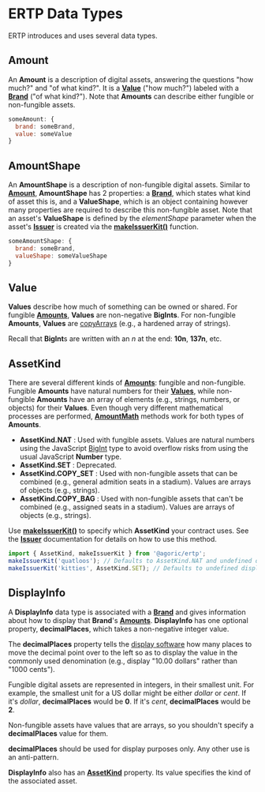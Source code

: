 # ERTP Data Types

ERTP introduces and uses several data types.

## Amount

An **Amount** is a description of digital assets, answering the 
questions "how much?" and "of what kind?". It is a **[Value](#value)** ("how much?") 
labeled with a **[Brand](./brand.md)** ("of what kind?"). Note that **Amounts** can describe either fungible or non-fungible assets. 

```js
someAmount: {
  brand: someBrand,
  value: someValue
}
```

## AmountShape

An **AmountShape** is a description of non-fungible digital assets. Similar to **[Amount](#amount)**, **AmountShape** has 2 properties: a **[Brand](./brand.md)**, which states what kind of asset this is, and a **ValueShape**, which is an object containing however many properties are required to describe this non-fungible asset. Note that an asset's **ValueShape** is defined by the *elementShape* parameter when the asset's **[Issuer](./issuer.md)** is created via the **[makeIssuerKit()](./issuer.md#makeissuerkit-allegedname-assetkind-displayinfo-optshutdownwithfailure-elementshape)** function.

```js
someAmountShape: {
  brand: someBrand,
  valueShape: someValueShape
}
```

## Value

**Values** describe how much of something can be owned or shared.
For fungible **[Amounts](#amount)**, **Values** are non-negative **BigInts**.
For non-fungible **Amounts**, **Values** are [copyArrays](/guides/js-programming/far.md#passstyleof-api)
(e.g., a hardened array of strings).

Recall that **BigInt**s are written with an *n* at the end: **10n**, **137n**, etc.

## AssetKind

There are several different kinds of **[Amounts](#amount)**: fungible and non-fungible. Fungible 
**Amounts** have natural numbers for their **[Values](#value)**, while non-fungible **Amounts** have
an array of elements (e.g., strings, numbers, or objects) for their **Values**. Even though
very different mathematical processes are performed, **[AmountMath](./amount-math.md)** methods work for
both types of **Amounts**.


- **AssetKind.NAT** : Used with fungible assets. Values are natural numbers using the JavaScript  [BigInt](https://developer.mozilla.org/en-US/docs/Web/JavaScript/Reference/Global_Objects/BigInt) type to avoid overflow risks from using the usual JavaScript **Number** type.
- **AssetKind.SET** : Deprecated.
- **AssetKind.COPY_SET** : Used with non-fungible assets that can be combined (e.g., general admition seats in a stadium). Values are arrays of objects (e.g., strings).
- **AssetKind.COPY_BAG** : Used with non-fungible assets that can't be combined (e.g., assigned seats in a stadium). Values are arrays of objects (e.g., strings).

Use **[makeIssuerKit()](./issuer.md#makeissuerkit-allegedname-assetkind-displayinfo-optshutdownwithfailure-elementshape)** to specify which **AssetKind** 
your contract uses. See the **[Issuer](./issuer.md)** documentation for details on how to use this method.

```js
import { AssetKind, makeIssuerKit } from '@agoric/ertp';
makeIssuerKit('quatloos'); // Defaults to AssetKind.NAT and undefined displayInfo
makeIssuerKit('kitties', AssetKind.SET); // Defaults to undefined displayInfo
```

## DisplayInfo

A **DisplayInfo** data type is associated with a **[Brand](./brand.md)** and gives information about how
to display that **Brand**'s **[Amounts](#amount)**. **DisplayInfo** has one optional property,
**decimalPlaces**, which takes a non-negative integer value.

The **decimalPlaces** property tells the [display software](https://github.com/Agoric/agoric-sdk/tree/HEAD/packages/ui-components)
how many places to move the decimal point over to the left so as to display the value
in the commonly used denomination (e.g., display "10.00 dollars" rather than "1000 cents"). 

Fungible digital assets are represented in integers, in their smallest unit.
For example, the smallest unit for a US dollar might be either *dollar* or *cent*.
If it's *dollar*, **decimalPlaces** would be **0**. If it's *cent*, **decimalPlaces**
would be **2**. 

Non-fungible assets have values that are arrays, so you shouldn't specify a **decimalPlaces** value
for them. 

**decimalPlaces** should be used for display purposes only. Any
other use is an anti-pattern.

**DisplayInfo** also has an **[AssetKind](#assetkind)** property. Its value specifies the kind of the associated asset.




